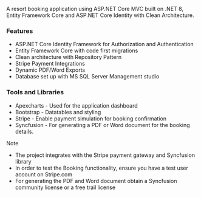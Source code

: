 A resort booking application using ASP.NET Core MVC built on .NET 8, Entity Framework Core and ASP.NET Core Identity with Clean Architecture.

### Features
- ASP.NET Core Identity Framework for Authorization and Authentication
- Entity Framework Core with code first migrations
- Clean architecture with Repository Pattern
- Stripe Payment Integrations
- Dynamic PDF/Word Exports
- Database set up with MS SQL Server Management studio


### Tools and Libraries
- Apexcharts - Used for the application dashboard
- Bootstrap - Datatables and styling
- Stripe - Enable payment simulation for booking confirmation
- Syncfusion - For generating a PDF or Word document for the booking details.

Note
- The project integrates with the Stripe payment gateway and Syncfusion library
- In order to test the Booking functionality, ensure you have a test user account on Stripe.com
- For generating the PDF and Word document obtain a Syncfusion community license or a free trail license
